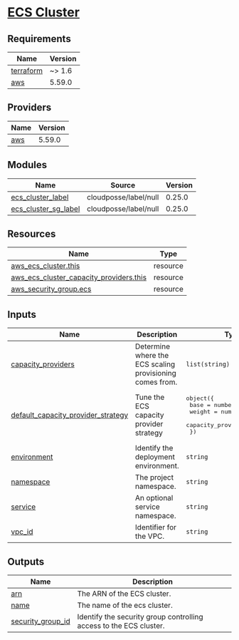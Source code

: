 # [ECS Cluster](https://docs.aws.amazon.com/ecs)

<!-- BEGIN_TF_DOCS -->
## Requirements

| Name | Version |
|------|---------|
| <a name="requirement_terraform"></a> [terraform](#requirement\_terraform) | ~> 1.6 |
| <a name="requirement_aws"></a> [aws](#requirement\_aws) | 5.59.0 |

## Providers

| Name | Version |
|------|---------|
| <a name="provider_aws"></a> [aws](#provider\_aws) | 5.59.0 |

## Modules

| Name | Source | Version |
|------|--------|---------|
| <a name="module_ecs_cluster_label"></a> [ecs\_cluster\_label](#module\_ecs\_cluster\_label) | cloudposse/label/null | 0.25.0 |
| <a name="module_ecs_cluster_sg_label"></a> [ecs\_cluster\_sg\_label](#module\_ecs\_cluster\_sg\_label) | cloudposse/label/null | 0.25.0 |

## Resources

| Name | Type |
|------|------|
| [aws_ecs_cluster.this](https://registry.terraform.io/providers/hashicorp/aws/5.59.0/docs/resources/ecs_cluster) | resource |
| [aws_ecs_cluster_capacity_providers.this](https://registry.terraform.io/providers/hashicorp/aws/5.59.0/docs/resources/ecs_cluster_capacity_providers) | resource |
| [aws_security_group.ecs](https://registry.terraform.io/providers/hashicorp/aws/5.59.0/docs/resources/security_group) | resource |

## Inputs

| Name | Description | Type | Default | Required |
|------|-------------|------|---------|:--------:|
| <a name="input_capacity_providers"></a> [capacity\_providers](#input\_capacity\_providers) | Determine where the ECS scaling provisioning comes from. | `list(string)` | n/a | yes |
| <a name="input_default_capacity_provider_strategy"></a> [default\_capacity\_provider\_strategy](#input\_default\_capacity\_provider\_strategy) | Tune the ECS capacity provider strategy | <pre>object({<br>    base              = number,<br>    weight            = number,<br>    capacity_provider = string,<br>  })</pre> | n/a | yes |
| <a name="input_environment"></a> [environment](#input\_environment) | Identify the deployment environment. | `string` | n/a | yes |
| <a name="input_namespace"></a> [namespace](#input\_namespace) | The project namespace. | `string` | n/a | yes |
| <a name="input_service"></a> [service](#input\_service) | An optional service namespace. | `string` | `null` | no |
| <a name="input_vpc_id"></a> [vpc\_id](#input\_vpc\_id) | Identifier for the VPC. | `string` | n/a | yes |

## Outputs

| Name | Description |
|------|-------------|
| <a name="output_arn"></a> [arn](#output\_arn) | The ARN of the ECS cluster. |
| <a name="output_name"></a> [name](#output\_name) | The name of the ecs cluster. |
| <a name="output_security_group_id"></a> [security\_group\_id](#output\_security\_group\_id) | Identify the security group controlling access to the ECS cluster. |
<!-- END_TF_DOCS -->